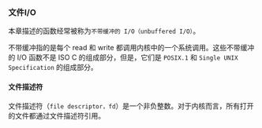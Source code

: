 ### 文件I/O

本章描述的函数经常被称为`不带缓冲的 I/O（unbuffered I/O）`。

不带缓冲指的是每个 read 和 write 都调用内核中的一个系统调用。这些不带缓冲的 I/O 函数不是 ISO C 的组成部分，但是，它们是 `POSIX.1` 和 `Single UNIX Specification` 的组成部分。

#### 文件描述符

文件描述符（`file descriptor，fd`）是一个非负整数。对于内核而言，所有打开的文件都通过文件描述符引用。




